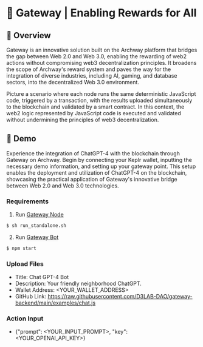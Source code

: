 # 🧭 Gateway | Enabling Rewards for All

## 🔭 Overview

Gateway is an innovative solution built on the Archway platform that bridges the gap between Web 2.0 and Web 3.0, enabling the rewarding of web2 actions without compromising web3 decentralization principles. It broadens the scope of Archway's reward system and paves the way for the integration of diverse industries, including AI, gaming, and database sectors, into the decentralized Web 3.0 environment.

Picture a scenario where each node runs the same deterministic JavaScript code, triggered by a transaction, with the results uploaded simultaneously to the blockchain and validated by a smart contract. In this context, the web2 logic represented by JavaScript code is executed and validated without undermining the principles of web3 decentralization.


## 🤖 Demo

Experience the integration of ChatGPT-4 with the blockchain through Gateway on Archway.
Begin by connecting your Keplr wallet, inputting the necessary demo information, and setting up your gateway point.
This setup enables the deployment and utilization of ChatGPT-4 on the blockchain, showcasing the practical application of Gateway's innovative bridge between Web 2.0 and Web 3.0 technologies.

### Requirements

1. Run [Gateway Node](https://github.com/D3LAB-DAO/gateway-backend)
```bash
$ sh run_standalone.sh
```
2. Run [Gateway Bot](https://github.com/D3LAB-DAO/gateway-bot)
```bash
$ npm start
```

### Upload Files
- Title: Chat GPT-4 Bot
- Description: Your friendly neighborhood ChatGPT.
- Wallet Address: <YOUR_WALLET_ADDRESS>
- GitHub Link: https://raw.githubusercontent.com/D3LAB-DAO/gateway-backend/main/examples/chat.js

### Action Input
- {"prompt": <YOUR_INPUT_PROMPT>, "key": <YOUR_OPENAI_API_KEY>}
